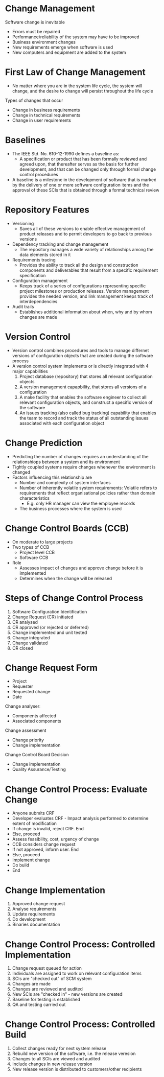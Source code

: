 # Change Management

Software change is inevitable

-   Errors must be repaired
-   Performance/reliability of the system may have to be improved
-   Business environment changes
-   New requirements emerge when software is used
-   New computers and equipment are added to the system

# First Law of Change Management

-   No matter where you are in the system life cycle, the system will change, and the desire to change will persist throughout the life cycle

Types of changes that occur

-   Change in business requirements
-   Change in technical requirements
-   Change in user requirements

# Baselines

-   The IEEE Std. No. 610-12-1990 defines a baseline as:
    -   A specification or product that has been formally reviewed and agreed upon, that thereafter serves as the basis for further development, and that can be changed only through formal change control procedures
-   A baseline is a milestone in the development of software that is marked by the delivery of one or more software configuration items and the approval of these SCIs that is obtained through a formal technical review

# Repository Features

-   Versioning
    -   Saves all of these versions to enable effective management of product releases and to permit developers to go back to previous versions
-   Dependency tracking and change management
    -   The repository manages a wide variety of relationships among the data elements stored in it
-   Requirements tracing
    -   Provides the ability to track all the design and construction components and deliverables that result from a specific requirement specification
-   Configuration management
    -   Keeps track of a series of configurations representing specific project milestones or production releases. Version management provides the needed version, and link management keeps track of interdependencies
-   Audit trails
    -   Establishes additional information about when, why and by whom changes are made

# Version Control

-   Version control combines procedures and tools to manage differnet versions of configuration objects that are created during the software process
-   A version control system implements or is directly integrated with 4 major capabilities
    1. Project database (repository) that stores all relevant configuration objects
    2. A version management capapbility, that stores all versions of a configuration
    3. A make facility that enables the software engineer to collect all relevant configuration objects, and construct a specific version of the software
    4. An issues tracking (also called bug tracking) capability that enables the team to record and track the status of all outstanding issues associated with each configuration object

# Change Prediction

-   Predicting the number of changes requires an understanding of the relationshiops between a system and its environment
-   Tightly coupled systems require changes whenever the environment is changed
-   Factors influencing this relationship are
    -   Number and complexity of system interfaces
    -   Number of inherently volatile system requirements: Volatile refers to requirements that reflect organisational policies rather than domain characteristics
        -   E.g. only HR manager can view the employee records
    -   The business processes where the system is used

# Change Control Boards (CCB)

-   On moderate to large projects
-   Two types of CCB
    -   Project level CCB
    -   Software CCB
-   Role
    -   Assesses impact of changes and approve change before it is implemented
    -   Determines when the change will be released

# Steps of Change Control Process

1. Software Configuration Identification
2. Change Request (CR) initiated
3. CR analysed
4. CR approved (or rejected or deferred)
5. Change implemented and unit tested
6. Change integrated
7. Change validated
8. CR closed

# Change Request Form

-   Project
-   Requester
-   Requested change
-   Date

Change analyser:

-   Components affected
-   Associated components

Change assessment

-   Change priority
-   Change implementation

Change Control Board Decision

-   Change implementation
-   Quality Assurance/Testing

# Change Control Process: Evaluate Change

-   Anyone submits CRF
-   Developer evaluates CRF - Impact analysis performed to determine extent of modification
-   If change is invalid, reject CRF. End
-   Else, proceed
-   Assess feasibility, cost, urgency of change
-   CCB considers change request
-   If not approved, inform user. End
-   Else, proceed
-   Implement change
-   Do build
-   End

# Change Implementation

1. Approved change request
2. Analyse requirements
3. Update requirements
4. Do development
5. Binaries documentation

# Change Control Process: Controlled Implementation

1. Change request queued for action
2. Individuals are assigned to work on relevant configuration items
3. SCIs are "checked out" of SCM system
4. Changes are made
5. Changes are reviewed and audited
6. New SCIs are "checked in" - new versions are created
7. Baseline for testing is established
8. QA and testing carried out

# Change Control Process: Controlled Build

1. Collect changes ready for next system release
2. Rebuild new version of the software, i.e. the release veresion
3. Changes to all SCIs are viewed and audited
4. Include changes in new release version
5. New release version is distributed to customers/other recipients
